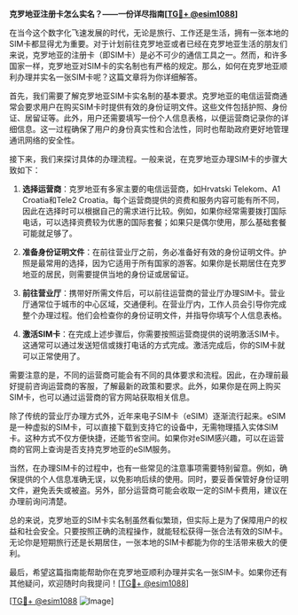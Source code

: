 **克罗地亚注册卡怎么实名？——一份详尽指南[[TG💪+ @esim1088](https://t.me/s/esim1088)]**

在当今这个数字化飞速发展的时代，无论是旅行、工作还是生活，拥有一张本地的SIM卡都显得尤为重要。对于计划前往克罗地亚或者已经在克罗地亚生活的朋友们来说，克罗地亚的注册卡（即SIM卡）是必不可少的通信工具之一。然而，和许多国家一样，克罗地亚对SIM卡的实名制也有严格的规定。那么，如何在克罗地亚顺利办理并实名一张SIM卡呢？这篇文章将为你详细解答。

首先，我们需要了解克罗地亚SIM卡实名制的基本要求。克罗地亚的电信运营商通常会要求用户在购买SIM卡时提供有效的身份证明文件。这些文件包括护照、身份证、居留证等。此外，用户还需要填写一份个人信息表格，以便运营商记录你的详细信息。这一过程确保了用户的身份真实性和合法性，同时也帮助政府更好地管理通讯网络的安全性。

接下来，我们来探讨具体的办理流程。一般来说，在克罗地亚办理SIM卡的步骤大致如下：

1. **选择运营商**：克罗地亚有多家主要的电信运营商，如Hrvatski Telekom、A1 Croatia和Tele2 Croatia。每个运营商提供的资费和服务内容可能有所不同，因此在选择时可以根据自己的需求进行比较。例如，如果你经常需要拨打国际电话，可以选择资费较为优惠的国际套餐；如果只是偶尔使用，那么基础套餐可能就足够了。

2. **准备身份证明文件**：在前往营业厅之前，务必准备好有效的身份证明文件。护照是最常用的选择，因为它适用于所有国家的游客。如果你是长期居住在克罗地亚的居民，则需要提供当地的身份证或居留证。

3. **前往营业厅**：携带好所需文件后，可以前往运营商的营业厅办理SIM卡。营业厅通常位于城市的中心区域，交通便利。在营业厅内，工作人员会引导你完成整个办理过程。他们会检查你的身份证明文件，并指导你填写个人信息表格。

4. **激活SIM卡**：在完成上述步骤后，你需要按照运营商提供的说明激活SIM卡。这通常可以通过发送短信或拨打电话的方式完成。激活完成后，你的SIM卡就可以正常使用了。

需要注意的是，不同的运营商可能会有不同的具体要求和流程。因此，在办理前最好提前咨询运营商的客服，了解最新的政策和要求。此外，如果你是在网上购买SIM卡，也可以通过运营商的官方网站获取相关信息。

除了传统的营业厅办理方式外，近年来电子SIM卡（eSIM）逐渐流行起来。eSIM是一种虚拟的SIM卡，可以直接下载到支持它的设备中，无需物理插入实体SIM卡。这种方式不仅方便快捷，还能节省空间。如果你对eSIM感兴趣，可以在运营商的官网上查询是否支持克罗地亚的eSIM服务。

当然，在办理SIM卡的过程中，也有一些常见的注意事项需要特别留意。例如，确保提供的个人信息准确无误，以免影响后续的使用。同时，要妥善保管好身份证明文件，避免丢失或被盗。另外，部分运营商可能会收取一定的SIM卡费用，建议在办理前询问清楚。

总的来说，克罗地亚的SIM卡实名制虽然看似繁琐，但实际上是为了保障用户的权益和社会安全。只要按照正确的流程操作，就能轻松获得一张合法有效的SIM卡。无论你是短期旅行还是长期居住，一张本地的SIM卡都能为你的生活带来极大的便利。

最后，希望这篇指南能帮助你在克罗地亚顺利办理并实名一张SIM卡。如果你还有其他疑问，欢迎随时向我提问！[[TG💪+ @esim1088](https://t.me/s/esim1088)] 

[[TG💪+ @esim1088](https://t.me/s/esim1088) ![Image](https://i.postimg.cc/4NQfJmqS/Snipaste-2025-05-13-00-14-12.png)]